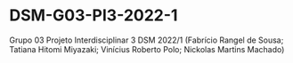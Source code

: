 # DSM-G03-PI3-2022-1
Grupo 03 Projeto Interdisciplinar 3 DSM 2022/1 (Fabrício Rangel de Sousa; Tatiana Hitomi Miyazaki; Vinícius Roberto Polo; Nickolas Martins Machado)
